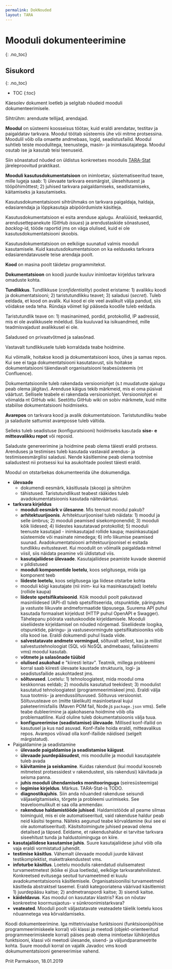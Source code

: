 ```yaml
---
permalink: DokNouded
layout: TARA
---
```


# Mooduli dokumenteerimine
{: .no_toc}

## Sisukord
{: .no_toc}

- TOC
{:toc}

Käesolev dokument loetleb ja selgitab nõudeid mooduli dokumenteerimisele.

Sihtrühm: arenduste tellijad, arendajad.

**Moodul** on süsteemi koosseisus töötav, kuid eraldi arendatav, testitav ja paigaldatav tarkvara. Moodul töötab süsteemis ühe või mitme protsessina. Moodulil võib olla omaette andmebaas, logid, seadistusfailid. Moodul suhtleb teiste moodulitega, teenustega, masin- ja inimkasutajatega. Moodul osutab ise ja kasutab teisi teenuseid.

Siin sõnastatud nõuded on üldistus konkreetses moodulis  [TARA-Stat](https://e-gov.github.io/TARA-Stat/Dokumentatsioon) järeleproovitud praktikast.

**Mooduli kasutusdokumentatsioon** on inimloetav, süstematiseeritud teave, mille lugeja saab: 1) ülevaate tarkvara eesmärgist, ülesehitusest ja tööpõhimõttest; 2) juhised tarkvara paigaldamiseks, seadistamiseks, käitamiseks ja kasutamiseks.

Kasutusdokumentatsiooni sihtrühmaks on tarkvara paigaldaja, haldaja, edasiarendaja ja lõppkasutaja abipöördumiste käsitleja.

Kasutusdokumentatsioon ei esita arenduse ajalugu. Analüüsid, teekaardid, arendusettepanekute (GitHub _issues_) ja arendustaskide sõnastused, _backlog_-id, tööde raportid jms on väga olulised, kuid ei ole kasutusdokumentatsiooni skoobis.

Kasutusdokumentatsioon on eelkõige suunatud valmis mooduli kasutamisele. Kuid kasutusdokumentatsioon on ka eelduseks tarkvara edasiarendatavusele teise arendaja poolt. 

**Kood** on masina poolt täidetav programmitekst.

**Dokumentatsioon** on koodi juurde kuuluv inimloetav kirjeldus tarkvara omaduste kohta.

**Tundlikkus**. Tundlikkuse (_confidentiality_) poolest eristame: 1) avalikku koodi ja dokumentatsiooni; 2) taristutundlikku teavet; 3) saladusi (_secret_). Tuleb eeldada, et kood on avalik. Kui kood ei ole veel avalikult välja pandud, siis võidakse seda teha. Ründaja võimet ligi pääseda koodile tuleb eeldada.

Taristutundlik teave on: 1) masinanimed, pordid, protokollid, IP aadressid, mis ei ole avalikkusele mõeldud. Siia kuuluvad ka isikuandmed, mille teadmisvajadust avalikkusel ei ole.

Saladused on privaatvõtmed ja salasõnad.

Vastavalt tundlikkusele tuleb korraldada teabe hoidmine.

Kui võimalik, hoitakse koodi ja dokumentatsiooni koos, ühes ja samas repos. Kui see ei taga dokumentatsiooni kasutatavust, siis hoitakse dokumentatsiooni täiendavalt organisatsiooni teabesüsteemis (nt Confluence).

Dokumentatsioonile tuleb rakendada versiooniohjet (s.t muudatuste ajalugu peab olema jälgitav). Arenduse käigus tekib märkmeid, mis ei oma püsivat väärtust. Sellisele teabele ei rakendada versiooniohjet. Versiooniohjet ei võimalda nt GitHub wiki. Seetõttu GitHub wiki on sobiv märkmete, kuid mitte stabiilse dokumentatsiooni hoidmiseks.

**Avarepos** on tarkvara kood ja avalik dokumentatsioon. Taristutundliku teabe ja saladuste sattumist avareposse tuleb vältida.

Selleks tuleb seadistuse (konfiguratsiooni) hoidmiseks kasutada **sise- e mitteavalikku repot** või reposid.

Saladuste genereerimine ja hoidmine peab olema täiesti eraldi protsess. Arenduses ja testimises tuleb kasutada vastavaid arendus- ja testimiseesmärgilisi saladusi. Nende käsitlemine peab olema tootmise saladustest nii protsessi kui ka asukohtade poolest täiesti eraldi. 

Moodul on otstarbekas dokumenteerida ühe dokumendiga.  

- **ülevaade**
  - dokumendi eesmärk, käsitlusala (skoop) ja sihtrühm
  - tähistused. Taristutundlikust teabest rääkides tuleb avadokumentatsioonis kasutada näiteväärtusi.
- **tarkvara kirjeldus**
  - **mooduli eesmärk v ülesanne**. Mis teenust moodul pakub?
  - **arhitektuurijoonis**. Arhitektuurijoonisel tuleb näidata: 1) moodul ja selle ümbrus; 2) mooduli peamised sisekomponendid; 3) mooduli kõik liidesed; 4) liidestes kasutatavad protokollid; 5) mooduli teenuste kasutajad - inimkasutajad rollide kaupa; masinkasutajad süsteemide või masinate nimedega; 6) info liikumise peamised suunad. Avadokumentatsiooni arhitektuurijoonisel ei esitada tundlikku evitusteavet. Kui moodulit on võimalik paigaldada mitmel viisil, siis näidata peamine või üldistatud viis.
  - **kasutajaliidese ülevaade**. Kasutajaliidese peamiste kuvade skeemid v pildistused
  - **mooduli komponentide loetelu**, koos selgitusega, mida iga komponent teeb
  - **liideste loetelu**, koos selgitusega iga liidese otstarbe kohta
  - mooduli kõigi kasutajate (nii inim- kui ka masinkasutajad) loetelu (rollide kaupa)
  - **liideste spetsifikatsioonid**. Kõik mooduli poolt pakutavad masinliidesed (API-d) tuleb spetsifitseerida, otspunktide, päringutes ja vastuste liikuvate andmeformaatide täpsusega. Suurema API puhul kasutada formaalset kirjeldust (HTTP puhul OpenAPI e Swagger). Tähelepanu pöörata vastuskoodide kirjeldamisele. Mooduli siseliideste kirjeldamisel on nõuded nõrgemad. Siseliideste loogika, otspunktide, päringu- ja vastusevormingute spetsifikatsiooniks võib olla kood ise. Eraldi dokumendi puhul lisada viide.
  - **salvestatavate andmete vormingud**, sõltuvalt sellest, kas ja millist salvestustehnoloogiat (SQL või NoSQL andmebaasi, failisüsteemi vms) moodul kasutab.
  - **võtmete ja salasõnade tüübid**
  - **olulised asukohad** e "kiiresti leitav". Teatmik, millega probleemi korral saab kiiresti ülevaate kaustade struktuuris, logi- ja seadistusfailide asukohtadest jms.
  - **sõltuvused**. Loetelu: 1) tehnoloogiatest, mida moodul oma keskkonnas eeldab; 2) moodulis kasutatud teekidest; 3) moodulist kasutatud tehnoloogiatest (programmeerimiskeel jms). Eraldi välja tuua tootmis- ja arendussõltuvused. Sõltuvus versioonist. Sõltuvusteave on (mitte täielikult) masinloetaval kujul paketeerimisfailis (Maven POM fail, Node.js `package.json` vms). Selle teabe dubleerimine ja ajakohasena hoidmine võib olla problemaatiline. Kuid oluline tuleb dokumentatsioonis välja tuua.
  - **konfigureerimise (seadistamise) ülevaade**. Millised konf-ifailid on kasutusel ja kus nad asuvad. Konf-ifaile hoida eraldi, mitteavalikus repos. Avarepos võivad olla konf-ifailide näidised (selgelt märgistatud).
- Paigaldamine ja seadistamine
  - **ülevaade paigaldamise ja seadistamise käigust**.
  - **ülevaade juurdepääsudest**, mis moodulile ja mooduli kasutajatele tuleb avada
  - **käivitamine ja seiskamine**. Kuidas rakendust (kui moodul koosneb mitmetest protsessidest v rakendustest, siis rakendusi) käivitada ja seisma panna.
  - **juhis mooduli ühendamiseks monitooringuga** (seiresüsteemiga)
  - **logimise kirjeldus**. Märkus. TARA-Stat-is TODO.
  - **diagnostikajuhis**. Siin anda nõuanded rakenduse seisundi väljaselgitamiseks, tõrgete ja probleemi uurimiseks. See teaveloomulikult ei saa olla ammendav.
  - **rakenduse haldamistööde juhised**. Haldamistööde all peame silmas toiminguid, mis ei ole automatiseeritud, vaid rakenduse haldur peab neid käsitsi tegema. Näiteks aegunud teabe kõrvaldamine (kui see ei ole automatiseeritud). Käsitsitoimingute juhised peavad olema detailsed ja täpsed. Eeldame, et rakendushaldur ei tarvitse tarkvara siseehitust tunda ja haldustoiminguga on kiire.
- **kasutajaliidese kasutamise juhis**. Suure kasutajaliidese juhul võib olla vaja eraldi vormistatud juhendit.
- **testimise käsitlus**. Vähemalt ülevaade mooduli juurde käivast testikomplektist, makettrakendustest vms.
- **infoturbe käsitlus**. Loetelu moodulis rakendatud olulisematest turvameetmetest (kõike ei jõua loetleda), eelkõige tarkvaratehnilistest. Konkreetsed evitusega seotud turvameetmed ei kuulu avadokumentatsioonis käsitlemisele. Organisatsioonilisi turvameetmeid käsitleda abstraktsel tasemel. Eraldi kategooriatena väärivad käsitlemist: 1) juurdepääsu kaitse; 2) andmetranspordi kaitse; 3) sisendi kaitse.
- **käideldavus**. Kas moodul on kasutatav klastris? Kas on nõutav konkreetne koormusjaotus- v sünkroonimistarkvara?
- **veateated**. Mooduli poolt väljastatavate veateadete täielik loetelu koos nõuannetega vea kõrvaldamiseks.

Koodi dokumenteerimine. Iga mittetriviaalse funktsiooni (funktsioonipõhise programmeerimiskeele korral) või klassi ja meetodi (objekt-orienteeritud programmeerimiskeele korral) päises peab olema inimloetav lühikirjeldus funktsiooni, klassi või meetodi ülesande, sisend- ja väljundparameetrite kohta. Suure mooduli korral on vajalik Javadoc vms koodi dokumumentatsiooni genereerimise vahend.

Priit Parmakson, 18.01.2019




 